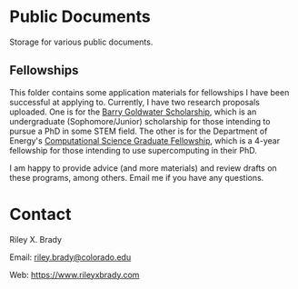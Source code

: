 # Public Documents

Storage for various public documents.

## Fellowships

This folder contains some application materials for fellowships I have been successful at applying to. Currently, I have two research proposals uploaded. One is for the [Barry Goldwater Scholarship](https://goldwater.scholarsapply.org/), which is an undergraduate (Sophomore/Junior) scholarship for those intending to pursue a PhD in some STEM field. The other is for the Department of Energy's [Computational Science Graduate Fellowship](https://www.krellinst.org/csgf/), which is a 4-year fellowship for those intending to use supercomputing in their PhD.

I am happy to provide advice (and more materials) and review drafts on these programs, among others. Email me if you have any questions.

# Contact

Riley X. Brady

Email: riley.brady@colorado.edu

Web: https://www.rileyxbrady.com
